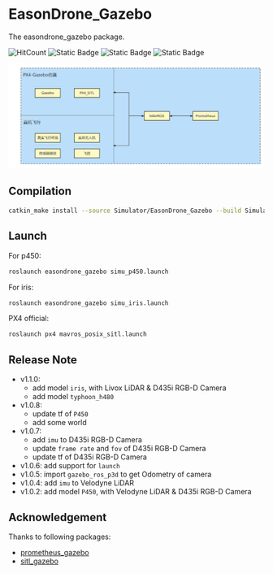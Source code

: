 # EasonDrone_Gazebo

The easondrone_gazebo package.

![HitCount](https://img.shields.io/endpoint?url=https%3A%2F%2Fhits.dwyl.com%2FHuaYuXiao%2Feasondrone_gazebo.json%3Fcolor%3Dpink)
![Static Badge](https://img.shields.io/badge/ROS-noetic-22314E?logo=ros)
![Static Badge](https://img.shields.io/badge/C%2B%2B-14-00599C?logo=cplusplus)
![Static Badge](https://img.shields.io/badge/Ubuntu-20.04.6-E95420?logo=ubuntu)

![1652374810652053942665216.png](img/1652374810652053942665216.png)


## Compilation

```bash
catkin_make install --source Simulator/EasonDrone_Gazebo --build Simulator/EasonDrone_Gazebo/build
```


## Launch

For p450:

```bash
roslaunch easondrone_gazebo simu_p450.launch
```

For iris:

```bash
roslaunch easondrone_gazebo simu_iris.launch
```

PX4 official:

```bash
roslaunch px4 mavros_posix_sitl.launch
```


## Release Note

- v1.1.0:
  - add model `iris`, with Livox LiDAR & D435i RGB-D Camera
  - add model `typhoon_h480`
- v1.0.8:
  - update tf of `P450`
  - add some world
- v1.0.7:
  - add `imu` to D435i RGB-D Camera
  - update `frame rate` and `fov` of D435i RGB-D Camera
  - update tf of D435i RGB-D Camera
- v1.0.6: add support for `launch`
- v1.0.5: import `gazebo_ros_p3d` to get Odometry of camera
- v1.0.4: add `imu` to Velodyne LiDAR
- v1.0.2: add model `P450`, with Velodyne LiDAR & D435i RGB-D Camera


## Acknowledgement

Thanks to following packages:

- [prometheus_gazebo](https://github.com/amov-lab/Prometheus/Simulator/gazebo_simulator)
- [sitl_gazebo](https://github.com/PX4/sitl_gazebo)
